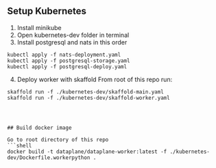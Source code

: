 ## Setup Kubernetes

1. Install minikube
2. Open kubernetes-dev folder in terminal
3. Install postgresql and nats in this order

```shell
kubectl apply -f nats-deployment.yaml
kubectl apply -f postgresql-storage.yaml
kubectl apply -f postgresql-deploy.yaml
```

4. Deploy worker with skaffold
From root of this repo run:
```shell
skaffold run -f ./kubernetes-dev/skaffold-main.yaml
skaffold run -f ./kubernetes-dev/skaffold-worker.yaml




## Build docker image

Go to root directory of this repo
```shell
docker build -t dataplane/dataplane-worker:latest -f ./kubernetes-dev/Dockerfile.workerpython .
```
